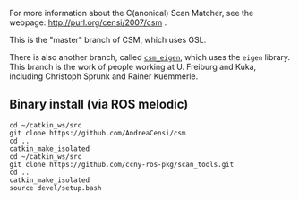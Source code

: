 For more information about the C(anonical) Scan Matcher, see the webpage: http://purl.org/censi/2007/csm .

This is the "master" branch of CSM, which uses GSL.

There is also another branch, called [``csm_eigen``][branch], which uses the ``eigen`` library. 
This branch is the work of people working at U. Freiburg and Kuka, including
Christoph Sprunk and Rainer Kuemmerle.

[branch]: https://github.com/AndreaCensi/csm/tree/csm_eigen

Binary install (via ROS melodic)
------------------------------

```
cd ~/catkin_ws/src
git clone https://github.com/AndreaCensi/csm
cd ..
catkin_make_isolated
cd ~/catkin_ws/src
git clone https://github.com/ccny-ros-pkg/scan_tools.git
cd ..
catkin_make_isolated
source devel/setup.bash
```
